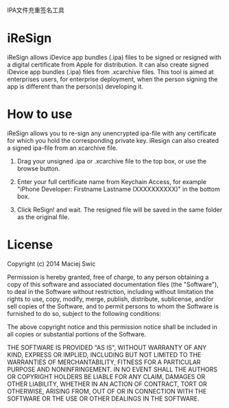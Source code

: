 IPA文件充重签名工具

iReSign
=======

iReSign allows iDevice app bundles (.ipa) files to be signed or resigned with a digital certificate from Apple for distribution. It can also create signed iDevice app bundles (.ipa) files from .xcarchive files.  This tool is aimed at enterprises users, for enterprise deployment, when the person signing the app is different than the person(s) developing it.

How to use
=======

iReSign allows you to re-sign any unencrypted ipa-file with any certificate for which you hold the corresponding private key. iResign can also created a signed ipa-file from an xcarchive file.

1. Drag your unsigned .ipa or .xcarchive file to the top box, or use the browse button.

2. Enter your full certificate name from Keychain Access, for example "iPhone Developer: Firstname Lastname (XXXXXXXXXX)" in the bottom box.

3. Click ReSign! and wait. The resigned file will be saved in the same folder as the original file.

License
=======

Copyright (c) 2014 Maciej Swic

Permission is hereby granted, free of charge, to any person obtaining a copy
of this software and associated documentation files (the "Software"), to deal
in the Software without restriction, including without limitation the rights
to use, copy, modify, merge, publish, distribute, sublicense, and/or sell
copies of the Software, and to permit persons to whom the Software is
furnished to do so, subject to the following conditions:

The above copyright notice and this permission notice shall be included in
all copies or substantial portions of the Software.

THE SOFTWARE IS PROVIDED "AS IS", WITHOUT WARRANTY OF ANY KIND, EXPRESS OR
IMPLIED, INCLUDING BUT NOT LIMITED TO THE WARRANTIES OF MERCHANTABILITY,
FITNESS FOR A PARTICULAR PURPOSE AND NONINFRINGEMENT. IN NO EVENT SHALL THE
AUTHORS OR COPYRIGHT HOLDERS BE LIABLE FOR ANY CLAIM, DAMAGES OR OTHER
LIABILITY, WHETHER IN AN ACTION OF CONTRACT, TORT OR OTHERWISE, ARISING FROM,
OUT OF OR IN CONNECTION WITH THE SOFTWARE OR THE USE OR OTHER DEALINGS IN
THE SOFTWARE.
